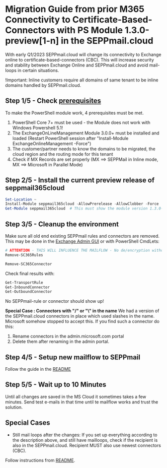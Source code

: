 # Migration Guide from prior M365 Connectivity to Certificate-Based-Connectors with PS Module 1.3.0-preview[1-n] in the SEPPmail.cloud

With early Q1/2023 SEPPmail.cloud will change its connectivity to Exchange online to certificate-based-connectors (CBC). This will increase security and stability between Exchange Online and SEPPmail.cloud and avoid mail-loops in certain situations.

!Important: Inline customers require all domains of same tenant to be inline domains handled by  SEPPmail.cloud.

## Step 1/5 - Check [prerequisites](https://gitlab.seppmail.ch/internal/seppcloud/seppmail365cloud/-/blob/main/README.md#prerequisites)

To make the PowerShell module work, 4 prerequisites must be met.

1. PowerShell Core 7+ must be used - the Module does not work with Windows Powershell 5.1!
2. The ExchangeOnLineManagement Module 3.0.0+ must be installed and loaded (Restart PowerShell session after "Install-Module ExchangeOnlineManagement -Force")
3. The customer/partner needs to know the domains to be migrated, the cloud region and the routing mode for this tenant
4. Check if MX Records are set properly (MX ==> SEPPMail in Inline mode, MX ==> Microsoft in Parallel Mode)

## Step 2/5 - Install the current preview release of seppmail365cloud

```powershell
Set-Location ~
Install-Module seppmail365cloud -AllowPrerelease -AllowClobber -Force
Get-Module seppmail365cloud  # This must show the module version 1.3.0-preview[1...] loaded.
```

## Step 3/5 - Cleanup the environment

Make sure all old end existing SEPPmail rules and connectors are removed. This may be done in the [Exchange Admin GUI](https://admin.microsoft.com/exchange) or with PowerShell CmdLets:

```powershell
# ATTENTION - THIS WILL INFLUENCE THE MAILFLOW - No de/encryption without rules/connectors
Remove-SC365Rules

Remove-SC365Connector
```

Check final results with:

```powershell
Get-TransportRule
Get-InboundConnector
Get-OutboundConnector
```

No SEPPmail-rule or connector should show up!

**Special Case : Connectors with "/" or "\\" in the name**
We had a version of the SEPPmail.cloud connectors in place which used slashes in the name. Microsoft somehow stopped to accept this. If you find such a connector do this:

1. Rename connectors in the admin.microsoft.com portal
2. Delete them after renaming in the admin portal.

## Step 4/5 - Setup new mailflow to SEPPmail

Follow the guide in the [README](https://gitlab.seppmail.ch/internal/seppcloud/seppmail365cloud/-/blob/main/README.md#setup-the-integration)

## Step 5/5 - Wait up to 10 Minutes

Until all changes are saved in the MS Cloud it sometimes takes a few minutes. Send test e-mails in that time until te mailflow works and trust the solution.

## Special Cases

- Still mail loops after the changes: If you set up everything according to the description above, and still have mailloops, check if the recipient is also in the SEPPmail.cloud. Recipient MUST also use newest connectors (CBC).

Follow instructions from [README](https://github.com/seppmail/SEPPmail365cloud/blob/main/README.md).